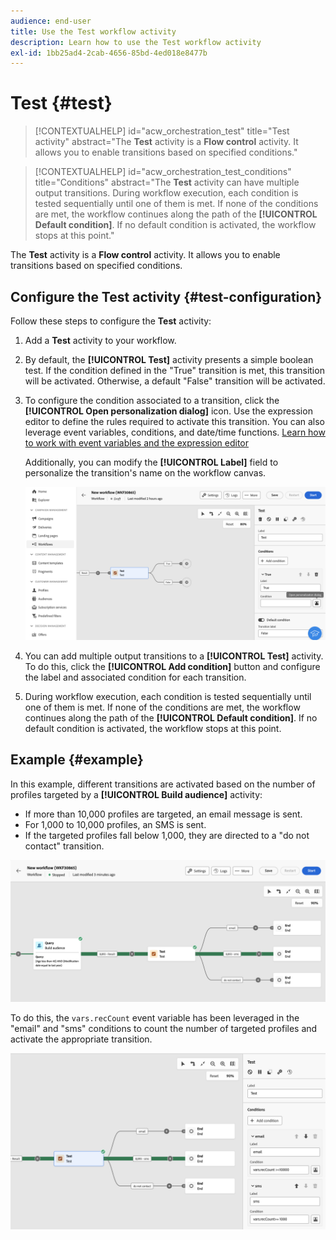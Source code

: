 ```yaml
---
audience: end-user
title: Use the Test workflow activity
description: Learn how to use the Test workflow activity
exl-id: 1bb25ad4-2cab-4656-85bd-4ed018e8477b
---
```

# Test {#test}

>[!CONTEXTUALHELP]
>id="acw_orchestration_test"
>title="Test activity"
>abstract="The **Test** activity is a **Flow control** activity. It allows you to enable transitions based on specified conditions."

>[!CONTEXTUALHELP]
>id="acw_orchestration_test_conditions"
>title="Conditions"
>abstract="The **Test** activity can have multiple output transitions. During workflow execution, each condition is tested sequentially until one of them is met. If none of the conditions are met, the workflow continues along the path of the **[!UICONTROL Default condition]**. If no default condition is activated, the workflow stops at this point."

The **Test** activity is a **Flow control** activity. It allows you to enable transitions based on specified conditions.

## Configure the Test activity {#test-configuration}

Follow these steps to configure the **Test** activity:

1. Add a **Test** activity to your workflow.

1. By default, the **[!UICONTROL Test]** activity presents a simple boolean test. If the condition defined in the "True" transition is met, this transition will be activated. Otherwise, a default "False" transition will be activated.

1. To configure the condition associated to a transition, click the **[!UICONTROL Open personalization dialog]** icon. Use the expression editor to define the rules required to activate this transition. You can also leverage event variables, conditions, and date/time functions. [Learn how to work with event variables and the expression editor](../event-variables.md)

    Additionally, you can modify the **[!UICONTROL Label]** field to personalize the transition's name on the workflow canvas.

    ![](../assets/workflow-test-default.png)

1. You can add multiple output transitions to a **[!UICONTROL Test]** activity. To do this, click the **[!UICONTROL Add condition]** button and configure the label and associated condition for each transition.

1. During workflow execution, each condition is tested sequentially until one of them is met. If none of the conditions are met, the workflow continues along the path of the **[!UICONTROL Default condition]**. If no default condition is activated, the workflow stops at this point.

## Example {#example}

In this example, different transitions are activated based on the number of profiles targeted by a **[!UICONTROL Build audience]** activity:
* If more than 10,000 profiles are targeted, an email message is sent.
* For 1,000 to 10,000 profiles, an SMS is sent.
* If the targeted profiles fall below 1,000, they are directed to a "do not contact" transition.

![](../assets/workflow-test-example.png)

To do this, the `vars.recCount` event variable has been leveraged in the "email" and "sms" conditions to count the number of targeted profiles and activate the appropriate transition.

![](../assets/workflow-test-example-config.png)
